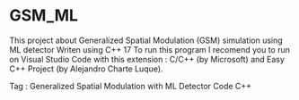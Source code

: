 # GSM_ML
This project about Generalized Spatial Modulation (GSM) simulation using ML detector Writen using C++ 17
To run this program I recomend you to run on Visual Studio Code with this extension : C/C++ (by Microsoft) and Easy C++ Project (by Alejandro Charte Luque).

Tag : Generalized Spatial Modulation with ML Detector Code C++ 
